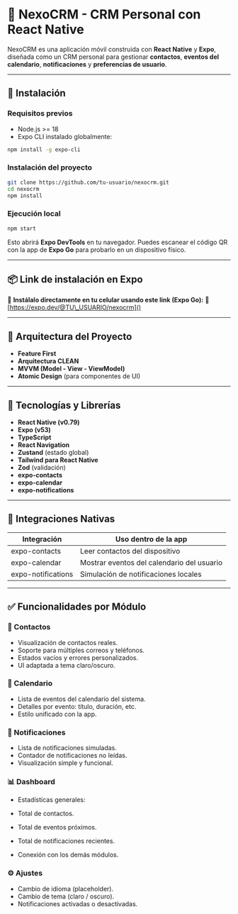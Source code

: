 # 📱 NexoCRM - CRM Personal con React Native

NexoCRM es una aplicación móvil construida con **React Native** y **Expo**, diseñada como un CRM personal para gestionar **contactos**, **eventos del calendario**, **notificaciones** y **preferencias de usuario**.

---

## 🚀 Instalación

### Requisitos previos

- Node.js >= 18
- Expo CLI instalado globalmente:  
```bash
npm install -g expo-cli
```

### Instalación del proyecto

```bash
git clone https://github.com/tu-usuario/nexocrm.git
cd nexocrm
npm install
```

### Ejecución local

```bash
npm start
```

Esto abrirá **Expo DevTools** en tu navegador. Puedes escanear el código QR con la app de **Expo Go** para probarlo en un dispositivo físico.

---

## 📦 Link de instalación en Expo

📲 **Instálalo directamente en tu celular usando este link (Expo Go):**
🔗 [https://expo.dev/@TU\_USUARIO/nexocrm]()

---

## 🧠 Arquitectura del Proyecto

* **Feature First**
* **Arquitectura CLEAN**
* **MVVM (Model - View - ViewModel)**
* **Atomic Design** (para componentes de UI)

---

## 🔧 Tecnologías y Librerías

* **React Native (v0.79)**
* **Expo (v53)**
* **TypeScript**
* **React Navigation**
* **Zustand** (estado global)
* **Tailwind para React Native**
* **Zod** (validación)
* **expo-contacts**
* **expo-calendar**
* **expo-notifications**

---

## 🔌 Integraciones Nativas

| Integración        | Uso dentro de la app                       |
| ------------------ | ------------------------------------------ |
| expo-contacts      | Leer contactos del dispositivo             |
| expo-calendar      | Mostrar eventos del calendario del usuario |
| expo-notifications | Simulación de notificaciones locales       |

---

## ✅ Funcionalidades por Módulo

### 📇 Contactos

* Visualización de contactos reales.
* Soporte para múltiples correos y teléfonos.
* Estados vacíos y errores personalizados.
* UI adaptada a tema claro/oscuro.

### 📆 Calendario

* Lista de eventos del calendario del sistema.
* Detalles por evento: título, duración, etc.
* Estilo unificado con la app.

### 🔔 Notificaciones

* Lista de notificaciones simuladas.
* Contador de notificaciones no leídas.
* Visualización simple y funcional.

### 📊 Dashboard

* Estadísticas generales:

* Total de contactos.
* Total de eventos próximos.
* Total de notificaciones recientes.
* Conexión con los demás módulos.

### ⚙️ Ajustes

* Cambio de idioma (placeholder).
* Cambio de tema (claro / oscuro).
* Notificaciones activadas o desactivadas.